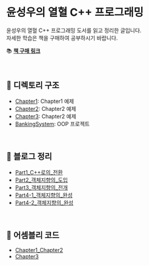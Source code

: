 ﻿# 윤성우의 열혈 C++ 프로그래밍

윤성우의 열혈 C++ 프로그래밍 도서를 읽고 정리한 글입니다.  
자세한 학습은 책을 구매하여 공부하시기 바랍니다.

📚 **[책 구매 링크](https://product.kyobobook.co.kr/detail/S000001589147)**

<br>

## 📂 디렉토리 구조

- [Chapter1](./Chapter1): Chapter1 예제
- [Chapter2](./Chapter2): Chapter2 예제
- [Chapter3](./Chapter3): Chapter2 예제
- [BankingSystem](./BankingSystem): OOP 프로젝트

<br>

## 📝 블로그 정리

- [Part1_C++로의_전환](https://shine94.tistory.com/345)
- [Part2_객체지향의_도입](https://shine94.tistory.com/346)
- [Part3_객체지향의_전개](https://shine94.tistory.com/347)
- [Part4-1_객체지향의_완성](https://shine94.tistory.com/348)
- [Part4-2_객체지향의_완성](https://shine94.tistory.com/349)

<br>

## 📜 어셈블리 코드
- [Chapter1_Chapter2](https://shine94.tistory.com/410)
- [Chapter3](https://shine94.tistory.com/411)